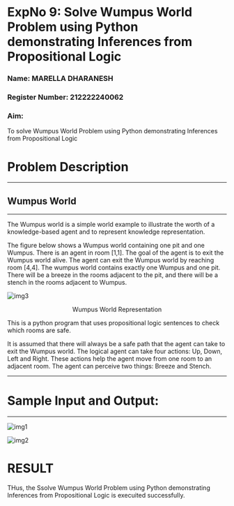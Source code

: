<h1>ExpNo 9: Solve Wumpus World Problem using Python demonstrating Inferences from Propositional Logic</h1> 
<h3>Name: MARELLA DHARANESH</h3>
<h3>Register Number: 212222240062</h3>
<H3>Aim:</H3>
<p>
    To solve  Wumpus World Problem using Python demonstrating Inferences from Propositional Logic
</p>
<h1>Problem Description</h1>
<hr>
<h2>Wumpus World</h2>
<hr>
The Wumpus world is a simple world example to illustrate the worth of a knowledge-based agent and to represent knowledge representation.

The figure below shows a Wumpus world containing one pit and one Wumpus. There is an agent in room [1,1]. The goal of the agent is to exit the Wumpus world alive. The agent can exit the Wumpus world by reaching room [4,4]. The wumpus world contains exactly one Wumpus and one pit. There will be a breeze in the rooms adjacent to the pit, and there will be a stench in the rooms adjacent to Wumpus.

![img3](https://github.com/Gchethankumar/19AI405ExpNo9/assets/118348224/71133614-5916-4f95-9d35-e89ef7bf7d2c)


<center>Wumpus World Representation</center>
<p>
This is a python program that uses propositional logic sentences to check which rooms are safe. 

It is assumed that there will always be a safe path that the agent can take to exit the Wumpus world. The logical agent can take four actions: Up, Down, Left and Right. These actions help the agent move from one room to an adjacent room. The agent can perceive two things: Breeze and Stench.
</p>

<hr>

<h1>Sample Input and Output:</h1>
<hr>

![img1](https://github.com/Gchethankumar/19AI405ExpNo9/assets/118348224/4853b5c9-1830-4549-b559-e46754282b0f)

![img2](https://github.com/Gchethankumar/19AI405ExpNo9/assets/118348224/8d004f75-6adf-425b-93dc-1954dc8121a1)


<h1>RESULT</h1>
THus, the Ssolve Wumpus World Problem using Python demonstrating Inferences from Propositional Logic is execuited successfully.
